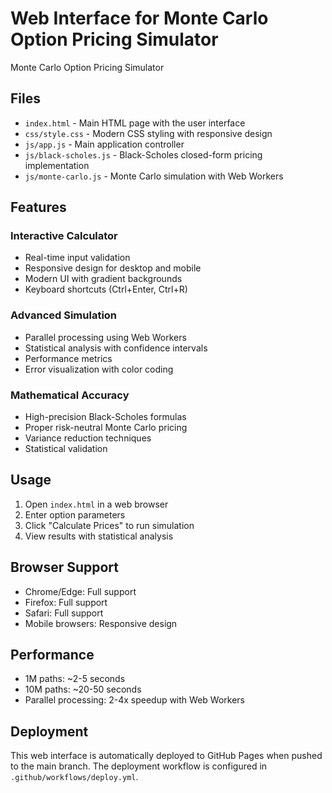 # Web Interface for Monte Carlo Option Pricing Simulator

Monte Carlo Option Pricing Simulator

## Files

- `index.html` - Main HTML page with the user interface
- `css/style.css` - Modern CSS styling with responsive design
- `js/app.js` - Main application controller
- `js/black-scholes.js` - Black-Scholes closed-form pricing implementation
- `js/monte-carlo.js` - Monte Carlo simulation with Web Workers

## Features

### Interactive Calculator
- Real-time input validation
- Responsive design for desktop and mobile
- Modern UI with gradient backgrounds
- Keyboard shortcuts (Ctrl+Enter, Ctrl+R)

### Advanced Simulation
- Parallel processing using Web Workers
- Statistical analysis with confidence intervals
- Performance metrics
- Error visualization with color coding

### Mathematical Accuracy
- High-precision Black-Scholes formulas
- Proper risk-neutral Monte Carlo pricing
- Variance reduction techniques
- Statistical validation

## Usage

1. Open `index.html` in a web browser
2. Enter option parameters
3. Click "Calculate Prices" to run simulation
4. View results with statistical analysis

## Browser Support

- Chrome/Edge: Full support
- Firefox: Full support  
- Safari: Full support
- Mobile browsers: Responsive design

## Performance

- 1M paths: ~2-5 seconds
- 10M paths: ~20-50 seconds
- Parallel processing: 2-4x speedup with Web Workers

## Deployment

This web interface is automatically deployed to GitHub Pages when pushed to the main branch. The deployment workflow is configured in `.github/workflows/deploy.yml`.
